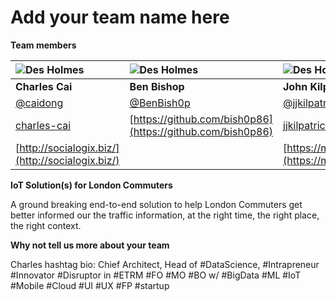 # Add your team name here


**Team members**

![Des Holmes](https://avatars3.githubusercontent.com/u/1830123?v=3&s=100)  | ![Des Holmes](https://avatars3.githubusercontent.com/u/1517766?v=3&s=100)  | ![Des Holmes](https://avatars3.githubusercontent.com/u/3582841?v=3&s=100) 
:--- | :--- | :---
**Charles Cai** | **Ben Bishop** | **John Kilpatrick**
[@caidong](https://twitter.com/caidong) | [@BenBish0p](https://twitter.com/BenBish0p) | [@jjkilpatrick](https://twitter.com/jjkilpatrick)
[charles-cai](https://github.com/charles-cai) | [https://github.com/bish0p86](https://github.com/bish0p86) | [jjkilpatrick](https://github.com/jjkilpatrick)
[http://socialogix.biz/](http://socialogix.biz/) |  | [https://medium.com/@jjkilpatrick](https://medium.com/@jjkilpatrick)

**IoT Solution(s) for London Commuters**

A ground breaking end-to-end solution to help London Commuters get better informed our the traffic information, at the right time, the right place, the right context.

**Why not tell us more about your team**

Charles hashtag bio: Chief Architect, Head of #DataScience, #Intrapreneur #Innovator #Disruptor in #ETRM #FO #MO #BO w/ #BigData #ML #IoT #Mobile #Cloud #UI #UX #FP #startup
